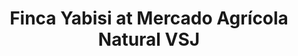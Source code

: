 ---
title: "Finca Yabisi at Mercado Agrícola Natural VSJ"
url: /san-juan/finca-yabisi-at-mercado-agricola-natural-vsj/
shop: Hofladen
---
